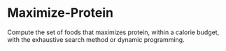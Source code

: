 # Maximize-Protein

Compute the set of foods that maximizes protein, within a calorie budget, with the exhaustive search method or dynamic programming.
